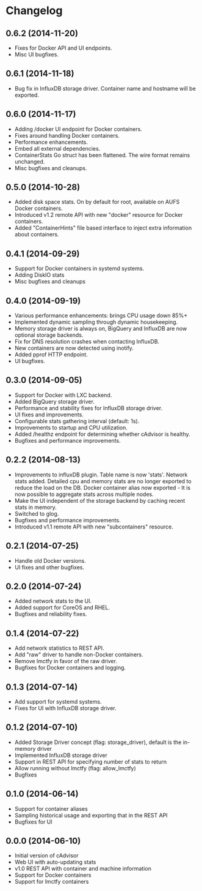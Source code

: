 # Changelog

## 0.6.2 (2014-11-20)
- Fixes for Docker API and UI endpoints.
- Misc UI bugfixes.

## 0.6.1 (2014-11-18)
- Bug fix in InfluxDB storage driver. Container name and hostname will be exported.

## 0.6.0 (2014-11-17)
- Adding /docker UI endpoint for Docker containers.
- Fixes around handling Docker containers.
- Performance enhancements.
- Embed all external dependencies.
- ContainerStats Go struct has been flattened. The wire format remains unchanged.
- Misc bugfixes and cleanups.

## 0.5.0 (2014-10-28)
- Added disk space stats. On by default for root, available on AUFS Docker containers.
- Introduced v1.2 remote API with new "docker" resource for Docker containers.
- Added "ContainerHints" file based interface to inject extra information about containers.

## 0.4.1 (2014-09-29)
- Support for Docker containers in systemd systems.
- Adding DiskIO stats
- Misc bugfixes and cleanups

## 0.4.0 (2014-09-19)
- Various performance enhancements: brings CPU usage down 85%+
- Implemented dynamic sampling through dynamic housekeeping.
- Memory storage driver is always on, BigQuery and InfluxDB are now optional storage backends.
- Fix for DNS resolution crashes when contacting InfluxDB.
- New containers are now detected using inotify.
- Added pprof HTTP endpoint.
- UI bugfixes.

## 0.3.0 (2014-09-05)
- Support for Docker with LXC backend.
- Added BigQuery storage driver.
- Performance and stability fixes for InfluxDB storage driver.
- UI fixes and improvements.
- Configurable stats gathering interval (default: 1s).
- Improvements to startup and CPU utilization.
- Added /healthz endpoint for determining whether cAdvisor is healthy.
- Bugfixes and performance improvements.

## 0.2.2 (2014-08-13)
- Improvements to influxDB plugin.
	Table name is now 'stats'.
	Network stats added.
	Detailed cpu and memory stats are no longer exported to reduce the load on the DB.
	Docker container alias now exported - It is now possible to aggregate stats across multiple nodes.
- Make the UI independent of the storage backend by caching recent stats in memory.
- Switched to glog.
- Bugfixes and performance improvements.
- Introduced v1.1 remote API with new "subcontainers" resource.

## 0.2.1 (2014-07-25)
- Handle old Docker versions.
- UI fixes and other bugfixes.

## 0.2.0 (2014-07-24)
- Added network stats to the UI.
- Added support for CoreOS and RHEL.
- Bugfixes and reliability fixes.

## 0.1.4 (2014-07-22)
- Add network statistics to REST API.
- Add "raw" driver to handle non-Docker containers.
- Remove lmctfy in favor of the raw driver.
- Bugfixes for Docker containers and logging.

## 0.1.3 (2014-07-14)
- Add support for systemd systems.
- Fixes for UI with InfluxDB storage driver.

## 0.1.2 (2014-07-10)
- Added Storage Driver concept (flag: storage_driver), default is the in-memory driver
- Implemented InfluxDB storage driver
- Support in REST API for specifying number of stats to return
- Allow running without lmctfy (flag: allow_lmctfy)
- Bugfixes

## 0.1.0 (2014-06-14)
- Support for container aliases
- Sampling historical usage and exporting that in the REST API
- Bugfixes for UI

## 0.0.0 (2014-06-10)
- Initial version of cAdvisor
- Web UI with auto-updating stats
- v1.0 REST API with container and machine information
- Support for Docker containers
- Support for lmctfy containers
